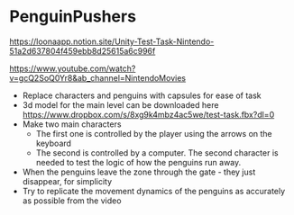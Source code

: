 # PenguinPushers
https://loonaapp.notion.site/Unity-Test-Task-Nintendo-51a2d637804f459ebb8d25615a6c996f

https://www.youtube.com/watch?v=gcQ2SoQ0Yr8&ab_channel=NintendoMovies

- Replace characters and penguins with capsules for ease of task
- 3d model for the main level can be downloaded here https://www.dropbox.com/s/8xg9k4mbz4ac5we/test-task.fbx?dl=0
- Make two main characters
     - The first one is controlled by the player using the arrows on the keyboard
     - The second is controlled by a computer. The second character is needed to test the logic of how the penguins run away.
- When the penguins leave the zone through the gate - they just disappear, for simplicity
- Try to replicate the movement dynamics of the penguins as accurately as possible from the video
